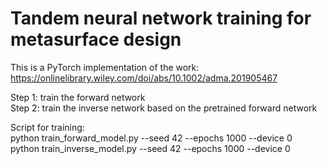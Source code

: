 # Tandem neural network training for metasurface design

This is a PyTorch implementation of the work: https://onlinelibrary.wiley.com/doi/abs/10.1002/adma.201905467

Step 1: train the forward network  
Step 2: train the inverse network based on the pretrained forward network

Script for training:  
python train_forward_model.py --seed 42 --epochs 1000 --device 0  
python train_inverse_model.py --seed 42 --epochs 1000 --device 0